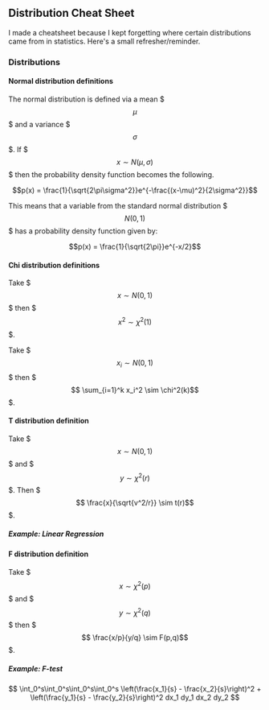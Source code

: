 ## Distribution Cheat Sheet 

I made a cheatsheet because I kept forgetting where certain distributions came from in statistics. Here's a small refresher/reminder. 

### Distributions 

#### Normal distribution definitions

The normal distribution is defined via a mean $$$\mu$$$ and a variance $$$\sigma$$$. If $$$x \sim N(\mu, \sigma)$$$ then the probability density function becomes the following.

$$p(x) = \frac{1}{\sqrt{2\pi\sigma^2}}e^{-\frac{(x-\mu)^2}{2\sigma^2}}$$

This means that a variable from the standard normal distribution $$$N(0,1)$$$ has a probability density function given by:

$$p(x) = \frac{1}{\sqrt{2\pi}}e^{-x/2}$$

#### Chi distribution definitions

Take $$$x \sim N(0,1)$$$ then $$$x^2 \sim \chi^2(1)$$$. 

Take $$$x_i \sim N(0,1)$$$ then $$$ \sum_{i=1}^k x_i^2 \sim \chi^2(k)$$$. 

#### T distribution definition

Take $$$x \sim N(0,1)$$$ and $$$ y \sim \chi^2(r) $$$.  Then $$$ \frac{x}{\sqrt{v^2/r}} \sim t(r)$$$. 

##### Example: Linear Regression 

#### F distribution definition

Take $$$x \sim \chi^2(p)$$$ and $$$y \sim \chi^2(q)$$$ then $$$ \frac{x/p}{y/q} \sim F(p,q)$$$. 

##### Example: F-test 

$$ \int_0^s\int_0^s\int_0^s\int_0^s \left(\frac{x_1}{s} - \frac{x_2}{s}\right)^2 + \left(\frac{y_1}{s} - \frac{y_2}{s}\right)^2 dx_1 dy_1 dx_2 dy_2 $$